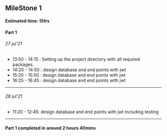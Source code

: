 ## MileStone 1

#### Estimated time: 5Hrs

#### Part 1

###### 27 jul'21
- 13:50 - 14:15 : Setting up the project directory with all required packages.
- 14:20 - 14:50 : design database and end points with jwt
- 15:20 - 15:50 : design database and end points with jwt
- 16:25 - 16:45 : design database and end points with jwt
---
###### 28 jul'21
- 11:20 - 12:45: design database and end points with jwt including testing
---

#### Part 1 completed in around 2 hours 40mins

